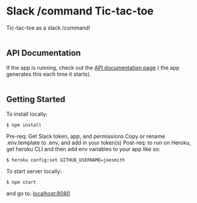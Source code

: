 # Slack /command Tic-tac-toe
Tic-tac-toe as a slack /command!
<br /><br />

## API Documentation
If the app is running, check out the [API documentation page](https://slick-slack-sloe-app.herokuapp.com/docs "API Documentation") ( the app generates this each time it starts).
<br /><br />


## Getting Started
To install locally:
```shell
$ npm install
```
Pre-req: Get Slack token, app, and permissions
Copy or rename .env.template to .env, and add in your token(s)
Post-req: to run on Heroku, get heroku CLI and then add env variables to your app like so: 
```shell
$ heroku config:set GITHUB_USERNAME=joesmith
```

To start server locally:
```shell
$ npm start
```
and go to: [localhost:8080](http://localhost:8080 "localhost")




